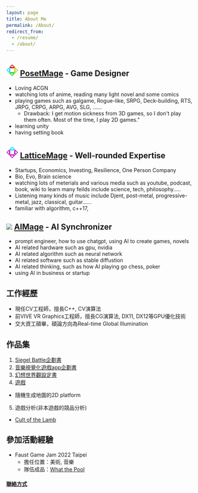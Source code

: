 ```yaml
---
layout: page
title: About Me
permalink: /About/
redirect_from:
  - /resume/
  - /about/
---
```


## <img src="/Icon/New/PosetMage_t.png" Height="32" /> [PosetMage](/) - Game Designer
  * Loving ACGN
  * watching lots of anime, reading many light novel and some comics
  * playing games such as galgame, Rogue-like, SRPG, Deck-building, RTS, JRPG, CRPG, ARPG, AVG, SLG, ......
    * Drawback: I get motion sickness from 3D games, so I don't play them often. Most of the time, I play 2D games."
  * learning unity
  * having setting book

## <img src="/Icon/New/QuantumNecro_t.png" Height="32" /> [LatticeMage](https://wiki.posetmage.com) - Well-rounded Expertise
  * Startups, Economics, Investing, Resilience, One Person Company
  * Bio, Evo, Brain science
  * watching lots of meterials and various media such as youtube, podcast, book, wiki to learn many feilds include science, tech, philosophy.....
  * Listening many kinds of music include Djent, post-metal, progressive-metal, jazz, classical, guitar......
  * familiar with algorithm, c++17, 


## <img src="/Images/AIMage/AIMageGuildIcon.png" Height="32" /> [AIMage](https://discord.gg/xHjzATYCfN) - AI Synchronizer
  * prompt engineer, how to use chatgpt, using AI to create games, novels
  * AI related hardware such as gpu, nvidia
  * AI related algorithm such as neural network
  * AI related software such as stable diffustion
  * AI related thinking, such as how AI playing go chess, poker
  * using AI in business or startup

## 工作經歷
* 現任CV工程師，擅長C++, CV演算法
* 前VIVE VR Graphics工程師，擅長CG演算法, DX11, DX12等GPU優化技術
* 交大資工碩畢，碩論方向為Real-time Global Illumination

## 作品集
1. [Siegel Battle企劃書](/SettingBook/resume/Siegel%20Battle/)
2. [音樂視覺化遊戲app企劃書](https://github.com/posetmage/-app-)
3. [幻想世界觀設定書](/SettingBook/)
4. [遊戲](https://youtu.be/M7fq31j2F1I)
  * 隨機生成地圖的2D platform
5. 遊戲分析(非本遊戲的競品分析)
  * [Cult of the Lamb](/SettingBook/resume/CompetitiveAnalysis/Cult%20of%20the%20Lamb/)

## 參加活動經驗
* Faust Game Jam 2022 Taipei
  * 擔任位置：美術, 音樂
  * 隊伍成品：[What the Pool](https://yanagiragi.itch.io/what-the-pool)

#### [聯絡方式](/Contact)